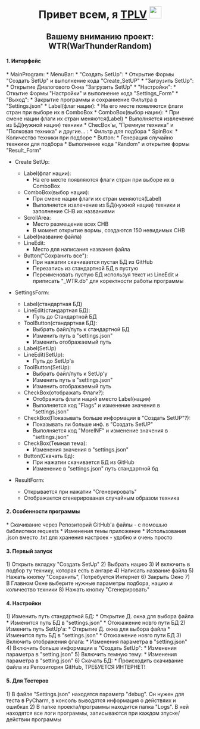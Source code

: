 <h1 align="center">Привет всем, я <a href="https://TPLV.netlify.app/" target="_blank">TPLV</a> 
<img src="https://github.com/blackcater/blackcater/raw/main/images/Hi.gif" height="32"/></h1>
<h2 align="center">Вашему вниманию проект: WTR(WarThunderRandom)</h2>

<h4>1. Интерфейс</h4>
* MainProgram:
  * MenuBar:
    * "Создать SetUp":
      * Открытие Формы "Создать SetUp" и выполнение кода "Create_SetUP"
    * "Загрузить SetUp":
      * Открытие Диалогового Окна "Загрузить SetUp"
    * "Настройки":
      * Откытие Формы "Настройки" и выполнение кода "Settings_Form"
    * "Выход":
      * Закрытие программы и сохраниение Фильтра в "Settings.json"
  * Label(флаг нации):
    * На его месте появляются флаги стран при выборе их в ComboBox
  * ComboBox(выбор нации):
    * При смене нации флаги их стран меняются(Label)
    * Выполняется извлечение из БД(нужной нации) техники
  * ChecBox'ы, "Премиум техника" и "Полковая техника" и другие... :
    * Фильтр для подбора
  * SpinBox:
    * Количество техники при подборе
  * Button:
    * Генерация случайно технкики для подбора
    * Выполнение кода "Random" и открытие формы "Result_Form"

* Create SetUp:
  * Label(флаг нации):
    * На его месте появляются флаги стран при выборе их в ComboBox
  * ComboBox(выбор нации):
    * При смене нации флаги их стран меняются(Label)
    * Выполняется извлечение из БД(нужной нации) техники и заполнение CHB их названиями
  * ScrollArea:
    * Место размещение всех CHB
    * В момент открытие вормы, создаются 150 невидимых CHB
  * Label(название файла)
  * LineEdit:
    * Место для написания названия файла
  * Button("Сохранить все"):
    * При нажатии скачивается пустая БД из GitHub
    * Перезапись из стандартной БД в пустую
    * Переименовать пустую БД используя текст из LineEdit и приписать "_WTR.db" для коректности работы программы

* SettingsForm:
  * Label(стандартная БД)
  * LineEdit(стандартная БД):
    * Путь до Стандартной БД
  * ToolButton(стандартная БД):
    * Выбрать файл/путь к стандартной БД
    * Изменить путь в "settings.json"
    * Изменить отображаемый путь
  * Label(SetUp)
  * LineEdit(SetUp):
    * Путь до SetUp'a
  * ToolButton(SetUp):
    * Выбрать файл/путь к SetUp'y
    * Изменить путь в "settings.json"
    * Изменить отображаемый путь
  * CheckBox(отображать Флаги?):
    * Отображать флаги наций вместо Label(нация) 
    * Выполняется код "Flags" и изменение значения в "settings.json"
  * CheckBox(Показывать больше информации в "Создать SetUP"?):
    * Показывать ли больше инф. в "Создать SetUP"
    * Выполняется код "MoreINF" и изменение значения в "settings.json"
  * CheckBox(Темная тема):
    * Изменения значения в "settings.json"
  * Button(Скачать Бд):
    * При нажатии скачивается БД из GitHub
    * Изменение в "settings.json" путь стандартной бд
* ResultForm:
  * Открывается при нажатии "Сгенерировать" 
  * Отображается сгенерированая случайным образом техника

<h4>2. Особенности программы</h4>
* Скачивание через Репозиторий GitHub'a файлы - с помошью библиотеки requests
* Изменения темы приложение
* Использования .json вместо .txt для хранения настроек - удобно и очень просто

<h4>3. Первый запуск</h4>
1) Открыть вкладку "Создать SetUp"
2) Выбрать нацию
3) И включить в подбор ту технику, которая есть в ангаре
4) Написать название файла
5) Нажать кнопку "Сохранить", Потребуется Интернет
6) Закрыть Окно
7) В Главном Окне выберите нужные параметры подбора, нацию и количество техники
8) Нажать кнопку "Сгенерировать"

<h4>4. Настройки</h4>
1) Изменить путь стандартной БД:
   * Открытие Д. окна для выбора файла
   * Изменится путь БД в "settings.json"
   * Отоюажение новго пути БД
2) Изменить путь SetUp'a:
   * Открытие Д. окна для выбора файла
   * Изменится путь БД в "settings.json"
   * Отоюажение новго пути БД
3) Включить отображения флага:
   * Изменения параметра в "setting.json"
4) Включить больше информации в "Создать SetUp":
   * Изменения параметра в "setting.json"
5) Включить темную тему:
   * Изменения параметра в "setting.json"
6) Скачать БД:
   * Происходить скачивание файла из Репозитория GitHub, ТРЕБУЕТСЯ ИНТЕРНЕТ!

<h4>5. Для Тестеров</h4>
1) В файле "Settings.json" находятся параметр "debug". Он нужен для теста в PyCharm, в консоль выводятся информация о действяих и ошибках
2) В папке проекта/программы находится папка "Logs". В ней находятся все логи программы, записываются при каждом зпуске/действии программы

